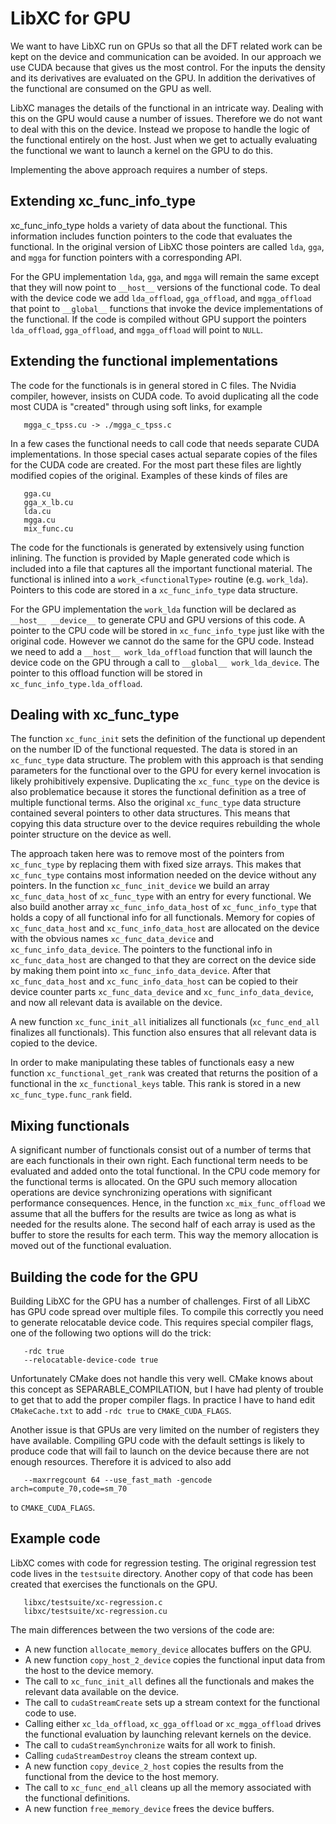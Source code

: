 # LibXC for GPU

We want to have LibXC run on GPUs so that all the DFT related work can be kept
on the device and communication can be avoided. In our approach we use CUDA
because that gives us the most control. For the inputs the density and its
derivatives are evaluated on the GPU. In addition the derivatives of the
functional are consumed on the GPU as well. 

LibXC manages the details of the functional in an intricate way. Dealing with
this on the GPU would cause a number of issues. Therefore we do not want to
deal with this on the device. Instead we propose to handle the logic of 
the functional entirely on the host. Just when we get to actually evaluating
the functional we want to launch a kernel on the GPU to do this.

Implementing the above approach requires a number of steps.

## Extending xc_func_info_type

xc_func_info_type holds a variety of data about the functional. This information
includes function pointers to the code that evaluates the functional. In the
original version of LibXC those pointers are called `lda`, `gga`, and `mgga`
for function pointers with a corresponding API. 

For the GPU implementation `lda`, `gga`, and `mgga` will remain the same 
except that they will now point to `__host__` versions of the functional code.
To deal with the device code we add `lda_offload`, `gga_offload`, and
`mgga_offload` that point to `__global__` functions that invoke the device
implementations of the functional. If the code is compiled without GPU 
support the pointers `lda_offload`, `gga_offload`, and `mgga_offload` will
point to `NULL`. 

## Extending the functional implementations

The code for the functionals is in general stored in C files. The Nvidia
compiler, however, insists on CUDA code. To avoid duplicating all the code
most CUDA is "created" through using soft links, for example
```
   mgga_c_tpss.cu -> ./mgga_c_tpss.c
```
In a few cases the functional needs to call code that needs separate CUDA
implementations. In those special cases actual separate copies of the files
for the CUDA code are created. For the most part these files are lightly 
modified copies of the original. Examples of these kinds of files are
```
   gga.cu
   gga_x_lb.cu
   lda.cu
   mgga.cu
   mix_func.cu
```

The code for the functionals is generated by extensively using function 
inlining. The function is provided by Maple generated code which is included
into a file that captures all the important functional material. The
functional is inlined into a `work_<functionalType>` routine (e.g. 
`work_lda`). Pointers to this code are stored in a `xc_func_info_type`
data structure.

For the GPU implementation the `work_lda` function will be declared as 
`__host__ __device__` to generate CPU and GPU versions of this code. A pointer
to the CPU code will be stored in `xc_func_info_type` just like with the 
original code. However we cannot do the same for the GPU code. Instead we
need to add a `__host__ work_lda_offload` function that will launch the 
device code on the GPU through a call to `__global__ work_lda_device`.
The pointer to this offload function will be stored
in `xc_func_info_type.lda_offload`. 

## Dealing with xc_func_type

The function `xc_func_init` sets the definition of the functional up 
dependent on the number ID of the functional requested. The data is stored 
in an `xc_func_type` data structure. The problem with this approach is that
sending parameters for the functional over to the GPU for every kernel 
invocation is likely prohibitively expensive. Duplicating the `xc_func_type`
on the device is also problematice because it stores the functional 
definition as a tree of multiple functional terms. Also the original 
`xc_func_type` data structure contained several pointers to other
data structures. This means that copying this data structure over to the
device requires rebuilding the whole pointer structure on the device as 
well.

The approach taken here was to remove most of the pointers from 
`xc_func_type` by replacing them with fixed size arrays. This
makes that `xc_func_type` contains most information needed on the device
without any pointers. In the function `xc_func_init_device` we build an array
`xc_func_data_host` of `xc_func_type` with an entry for every functional.
We also build another array `xc_func_info_data_host` of `xc_func_info_type`
that holds a copy of all functional info for all functionals. Memory for 
copies of `xc_func_data_host` and `xc_func_info_data_host` are allocated on 
the device with the obvious names `xc_func_data_device` and 
`xc_func_info_data_device`. The pointers to the functional info in
`xc_func_data_host` are changed to that they are correct on the device
side by making them point into `xc_func_info_data_device`.
After that `xc_func_data_host` and `xc_func_info_data_host` can be copied
to their device counter parts `xc_func_data_device` and 
`xc_func_info_data_device`, and now all relevant data is available on the
device.

A new function `xc_func_init_all` initializes all functionals (`xc_func_end_all`
finalizes all functionals). This function also ensures that all relevant data
is copied to the device.

In order to make manipulating these tables of functionals easy a new 
function `xc_functional_get_rank` was created that returns the position
of a functional in the `xc_functional_keys` table. This rank is
stored in a new `xc_func_type.func_rank` field.

## Mixing functionals

A significant number of functionals consist out of a number of terms 
that are each functionals in their own right. Each functional term
needs to be evaluated and added onto the total functional. In the CPU
code memory for the functional terms is allocated. On the GPU such 
memory allocation operations are device synchronizing operations
with significant performance consequences. Hence, in the function
`xc_mix_func_offload` we assume that all the buffers for the results
are twice as long as what is needed for the results alone. The second
half of each array is used as the buffer to store the results for
each term. This way the memory allocation is moved out of the functional
evaluation.

## Building the code for the GPU

Building LibXC for the GPU has a number of challenges. First of all
LibXC has GPU code spread over multiple files. To compile this correctly
you need to generate relocatable device code. This requires special 
compiler flags, one of the following two options will do the trick:
```
   -rdc true
   --relocatable-device-code true
```
Unfortunately CMake does not handle this very well. CMake knows about this
concept as SEPARABLE_COMPILATION, but I have had plenty of trouble to get
that to add the proper compiler flags. In practice I have to hand edit
`CMakeCache.txt` to add `-rdc true` to `CMAKE_CUDA_FLAGS`.

Another issue is that GPUs are very limited on the number of registers they
have available. Compiling GPU code with the default settings is likely to
produce code that will fail to launch on the device because there are not
enough resources. Therefore it is adviced to also add 
```
   --maxrregcount 64 --use_fast_math -gencode arch=compute_70,code=sm_70
```
to `CMAKE_CUDA_FLAGS`.

## Example code

LibXC comes with code for regression testing. The original regression test
code lives in the `testsuite` directory. Another copy of that code has 
been created that exercises the functionals on the GPU.
```
   libxc/testsuite/xc-regression.c
   libxc/testsuite/xc-regression.cu
```
The main differences between the two versions of the code are:

- A new function `allocate_memory_device` allocates buffers on the GPU.
- A new function `copy_host_2_device` copies the functional input data from
  the host to the device memory.
- The call to `xc_func_init_all` defines all the functionals and makes
  the relevant data available on the device.
- The call to `cudaStreamCreate` sets up a stream context for the
  functional code to use.
- Calling either `xc_lda_offload`, `xc_gga_offload` or `xc_mgga_offload`
  drives the functional evaluation by launching relevant kernels on the
  device.
- The call to `cudaStreamSynchronize` waits for all work to finish.
- Calling `cudaStreamDestroy` cleans the stream context up.
- A new function `copy_device_2_host` copies the results from the functional
  from the device to the host memory.
- The call to `xc_func_end_all` cleans up all the memory associated with the
  functional definitions.
- A new function `free_memory_device` frees the device buffers.

